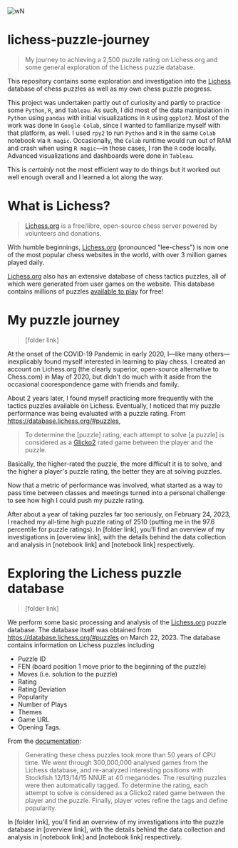 ![wN](https://user-images.githubusercontent.com/50031286/233688542-c8b05132-a0d6-4697-a9c7-33015d031c43.svg)

# lichess-puzzle-journey

>My journey to achieving a 2,500 puzzle rating on Lichess.org and some general exploration of the Lichess puzzle database.

This repository contains some exploration and investigation into the [Lichess](https://lichess.org) database of chess puzzles as well as my own chess puzzle progress. 

This project was undertaken partly out of curiosity and partly to practice some `Python`, `R`, and `Tableau`. As such, I did most of the data manipulation in `Python` using `pandas` with initial visualizations in `R` using `ggplot2`. Most of the work was done in `Google Colab`, since I wanted to familiarize myself with that platform, as well. I used `rpy2` to run `Python` and `R` in the same `Colab` notebook via `R magic`. Occasionally, the `Colab` runtime would run out of RAM and crash when using `R magic`—in those cases, I ran the `R` code locally. Advanced visualizations and dashboards were done in `Tableau`. 

This is *certainly* not the most efficient way to do things but it worked out well enough overall and I learned a lot along the way.

# What is Lichess?

>[Lichess.org](https://lichess.org/about) is a free/libre, open-source chess server powered by volunteers and donations.

With humble beginnings, [Lichess.org](https://lichess.org) (pronounced "lee-chess") is now one of the most popular chess websites in the world, with over 3 million games played daily.

[Lichess.org](https://lichess.org) also has an extensive database of chess tactics puzzles, all of which were generated from user games on the website. This database contains millions of puzzles [available to play](https://lichess.org/training/themes) for free!

# My puzzle journey

>[folder link]

At the onset of the COVID-19 Pandemic in early 2020, I—like many others—inexplicably found myself interested in learning to play chess. I created an account on Lichess.org (the clearly superior, open-source alternative to Chess.com) in May of 2020, but didn't do much with it aside from the occasional coorespondence game with friends and family.

About 2 years later, I found myself practicing more frequently with the tactics puzzles available on Lichess. Eventually, I noticed that my puzzle performance was being evaluated with a puzzle rating. From https://database.lichess.org/#puzzles,

>To determine the [puzzle] rating, each attempt to solve [a puzzle] is considered as a [Glicko2](https://en.wikipedia.org/wiki/Glicko_rating_system) rated game between the player and the puzzle.

Basically, the higher-rated the puzzle, the more difficult it is to solve, and the higher a player's puzzle rating, the better they are at solving puzzles.

Now that a metric of performance was involved, what started as a way to pass time between classes and meetings turned into a personal challenge to see how high I could push my puzzle rating.

After about a year of taking puzzles far too seriously, on February 24, 2023, I reached my all-time high puzzle rating of 2510 (putting me in the 97.6 percentile for puzzle ratings). In [folder link], you'll find an overview of my investigations in [overview link], with the details behind the data collection and analysis in [notebook link] and [notebook link] respectively.

# Exploring the Lichess puzzle database

>[folder link]

We perform some basic processing and analysis of the [Lichess.org](https://lichess.org/) puzzle database. The database itself was obtained from https://database.lichess.org/#puzzles on March 22, 2023. The database contains information on Lichess puzzles including

- Puzzle ID
- FEN (board position 1 move prior to the beginning of the puzzle)
- Moves (i.e. solution to the puzzle)
- Rating
- Rating Deviation
- Popularity
- Number of Plays
- Themes
- Game URL
- Opening Tags.

From the [documentation](https://database.lichess.org/#puzzles):

>Generating these chess puzzles took more than 50 years of CPU time.
We went through 300,000,000 analysed games from the Lichess database, and re-analyzed interesting positions with Stockfish 12/13/14/15 NNUE at 40 meganodes. The resulting puzzles were then automatically tagged. To determine the rating, each attempt to solve is considered as a Glicko2 rated game between the player and the puzzle. Finally, player votes refine the tags and define popularity.

In [folder link], you'll find an overview of my investigations into the puzzle database in [overview link], with the details behind the data collection and analysis in [notebook link] and [notebook link] respectively.
